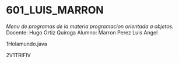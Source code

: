 # 601_LUIS_MARRON

*Menu de programas de la materia programacion orientada a objetos.*
Docente: Hugo Ortiz Quiroga
Alumno: Marron Perez Luis Angel

1Holamundo.java
 
2V1TRIFIV
